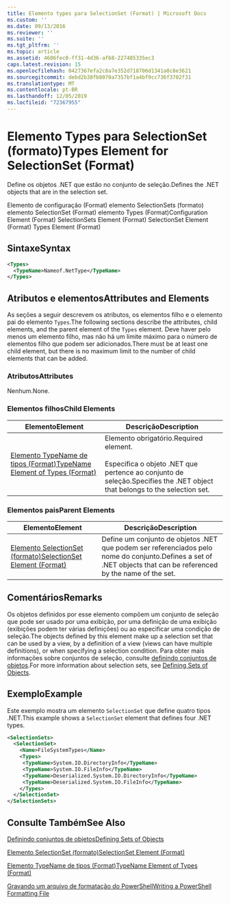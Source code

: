 ```yaml
---
title: Elemento types para SelectionSet (Format) | Microsoft Docs
ms.custom: ''
ms.date: 09/13/2016
ms.reviewer: ''
ms.suite: ''
ms.tgt_pltfrm: ''
ms.topic: article
ms.assetid: 4606fec0-ff31-4d36-af68-227405335ec3
caps.latest.revision: 15
ms.openlocfilehash: 0427367efa2c8a7e352d718706d1341a0c8e3621
ms.sourcegitcommit: debd2b38fb8070a7357bf1a4bf9cc736f3702f31
ms.translationtype: MT
ms.contentlocale: pt-BR
ms.lasthandoff: 12/05/2019
ms.locfileid: "72367955"
---
```

# <a name="types-element-for-selectionset-format"></a><span data-ttu-id="5e514-102">Elemento Types para SelectionSet (formato)</span><span class="sxs-lookup"><span data-stu-id="5e514-102">Types Element for SelectionSet (Format)</span></span>

<span data-ttu-id="5e514-103">Define os objetos .NET que estão no conjunto de seleção.</span><span class="sxs-lookup"><span data-stu-id="5e514-103">Defines the .NET objects that are in the selection set.</span></span>

<span data-ttu-id="5e514-104">Elemento de configuração (Format) elemento SelectionSets (formato) elemento SelectionSet (Format) elemento Types (Format)</span><span class="sxs-lookup"><span data-stu-id="5e514-104">Configuration Element (Format) SelectionSets Element (Format) SelectionSet Element (Format) Types Element (Format)</span></span>

## <a name="syntax"></a><span data-ttu-id="5e514-105">Sintaxe</span><span class="sxs-lookup"><span data-stu-id="5e514-105">Syntax</span></span>

```xml
<Types>
  <TypeName>Nameof.NetType</TypeName>
</Types>

```

## <a name="attributes-and-elements"></a><span data-ttu-id="5e514-106">Atributos e elementos</span><span class="sxs-lookup"><span data-stu-id="5e514-106">Attributes and Elements</span></span>

<span data-ttu-id="5e514-107">As seções a seguir descrevem os atributos, os elementos filho e o elemento pai do elemento `Types`.</span><span class="sxs-lookup"><span data-stu-id="5e514-107">The following sections describe the attributes, child elements, and the parent element of the `Types` element.</span></span> <span data-ttu-id="5e514-108">Deve haver pelo menos um elemento filho, mas não há um limite máximo para o número de elementos filho que podem ser adicionados.</span><span class="sxs-lookup"><span data-stu-id="5e514-108">There must be at least one child element, but there is no maximum limit to the number of child elements that can be added.</span></span>

### <a name="attributes"></a><span data-ttu-id="5e514-109">Atributos</span><span class="sxs-lookup"><span data-stu-id="5e514-109">Attributes</span></span>

<span data-ttu-id="5e514-110">Nenhum.</span><span class="sxs-lookup"><span data-stu-id="5e514-110">None.</span></span>

### <a name="child-elements"></a><span data-ttu-id="5e514-111">Elementos filhos</span><span class="sxs-lookup"><span data-stu-id="5e514-111">Child Elements</span></span>

|<span data-ttu-id="5e514-112">Elemento</span><span class="sxs-lookup"><span data-stu-id="5e514-112">Element</span></span>|<span data-ttu-id="5e514-113">Descrição</span><span class="sxs-lookup"><span data-stu-id="5e514-113">Description</span></span>|
|-------------|-----------------|
|[<span data-ttu-id="5e514-114">Elemento TypeName de tipos (Format)</span><span class="sxs-lookup"><span data-stu-id="5e514-114">TypeName Element of Types (Format)</span></span>](./typename-element-for-types-format.md)|<span data-ttu-id="5e514-115">Elemento obrigatório.</span><span class="sxs-lookup"><span data-stu-id="5e514-115">Required element.</span></span><br /><br /> <span data-ttu-id="5e514-116">Especifica o objeto .NET que pertence ao conjunto de seleção.</span><span class="sxs-lookup"><span data-stu-id="5e514-116">Specifies the .NET object that belongs to the selection set.</span></span>|

### <a name="parent-elements"></a><span data-ttu-id="5e514-117">Elementos pais</span><span class="sxs-lookup"><span data-stu-id="5e514-117">Parent Elements</span></span>

|<span data-ttu-id="5e514-118">Elemento</span><span class="sxs-lookup"><span data-stu-id="5e514-118">Element</span></span>|<span data-ttu-id="5e514-119">Descrição</span><span class="sxs-lookup"><span data-stu-id="5e514-119">Description</span></span>|
|-------------|-----------------|
|[<span data-ttu-id="5e514-120">Elemento SelectionSet (formato)</span><span class="sxs-lookup"><span data-stu-id="5e514-120">SelectionSet Element (Format)</span></span>](./selectionset-element-format.md)|<span data-ttu-id="5e514-121">Define um conjunto de objetos .NET que podem ser referenciados pelo nome do conjunto.</span><span class="sxs-lookup"><span data-stu-id="5e514-121">Defines a set of .NET objects that can be referenced by the name of the set.</span></span>|

## <a name="remarks"></a><span data-ttu-id="5e514-122">Comentários</span><span class="sxs-lookup"><span data-stu-id="5e514-122">Remarks</span></span>

<span data-ttu-id="5e514-123">Os objetos definidos por esse elemento compõem um conjunto de seleção que pode ser usado por uma exibição, por uma definição de uma exibição (exibições podem ter várias definições) ou ao especificar uma condição de seleção.</span><span class="sxs-lookup"><span data-stu-id="5e514-123">The objects defined by this element make up a selection set that can be used by a view, by a definition of a view (views can have multiple definitions), or when specifying a selection condition.</span></span>  <span data-ttu-id="5e514-124">Para obter mais informações sobre conjuntos de seleção, consulte [definindo conjuntos de objetos](./defining-selection-sets.md).</span><span class="sxs-lookup"><span data-stu-id="5e514-124">For more information about selection sets, see [Defining Sets of Objects](./defining-selection-sets.md).</span></span>

## <a name="example"></a><span data-ttu-id="5e514-125">Exemplo</span><span class="sxs-lookup"><span data-stu-id="5e514-125">Example</span></span>

<span data-ttu-id="5e514-126">Este exemplo mostra um elemento `SelectionSet` que define quatro tipos .NET.</span><span class="sxs-lookup"><span data-stu-id="5e514-126">This example shows a `SelectionSet` element that defines four .NET types.</span></span>

```xml
<SelectionSets>
  <SelectionSet>
    <Name>FileSystemTypes</Name>
    <Types>
     <TypeName>System.IO.DirectoryInfo</TypeName>
     <TypeName>System.IO.FileInfo</TypeName>
     <TypeName>Deserialized.System.IO.DirectoryInfo</TypeName>
     <TypeName>Deserialized.System.IO.FileInfo</TypeName>
    </Types>
  </SelectionSet>
</SelectionSets>
```

## <a name="see-also"></a><span data-ttu-id="5e514-127">Consulte Também</span><span class="sxs-lookup"><span data-stu-id="5e514-127">See Also</span></span>

[<span data-ttu-id="5e514-128">Definindo conjuntos de objetos</span><span class="sxs-lookup"><span data-stu-id="5e514-128">Defining Sets of Objects</span></span>](./defining-selection-sets.md)

[<span data-ttu-id="5e514-129">Elemento SelectionSet (formato)</span><span class="sxs-lookup"><span data-stu-id="5e514-129">SelectionSet Element (Format)</span></span>](./selectionset-element-format.md)

[<span data-ttu-id="5e514-130">Elemento TypeName de tipos (Format)</span><span class="sxs-lookup"><span data-stu-id="5e514-130">TypeName Element of Types (Format)</span></span>](./typename-element-for-types-format.md)

[<span data-ttu-id="5e514-131">Gravando um arquivo de formatação do PowerShell</span><span class="sxs-lookup"><span data-stu-id="5e514-131">Writing a PowerShell Formatting File</span></span>](./writing-a-powershell-formatting-file.md)

